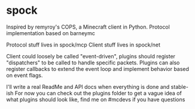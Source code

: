 spock
=====

Inspired by remyroy's COPS, a Minecraft client in Python. Protocol implementation based on barneymc

Protocol stuff lives in spock/mcp
Client stuff lives in spock/net

Client could loosely be called "event-driven", plugins should register "dispatchers" to be called to handle specific packets.
Plugins can also register callbacks to extend the event loop and implement behavior based on event flags.

I'll write a real ReadMe and API docs when everything is done and stable-ish
For now you can check out the plugins folder to get a vague idea of what plugins should look like, find me on #mcdevs if you have questions
